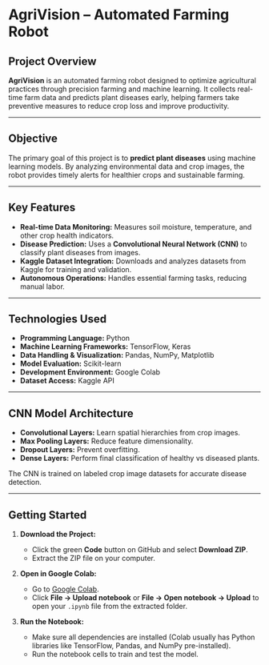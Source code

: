 # AgriVision – Automated Farming Robot


## Project Overview
**AgriVision** is an automated farming robot designed to optimize agricultural practices through precision farming and machine learning. It collects real-time farm data and predicts plant diseases early, helping farmers take preventive measures to reduce crop loss and improve productivity.

---

## Objective
The primary goal of this project is to **predict plant diseases** using machine learning models. By analyzing environmental data and crop images, the robot provides timely alerts for healthier crops and sustainable farming.

---

## Key Features

- **Real-time Data Monitoring:** Measures soil moisture, temperature, and other crop health indicators.
- **Disease Prediction:** Uses a **Convolutional Neural Network (CNN)** to classify plant diseases from images.
- **Kaggle Dataset Integration:** Downloads and analyzes datasets from Kaggle for training and validation.
- **Autonomous Operations:** Handles essential farming tasks, reducing manual labor.

---

## Technologies Used

- **Programming Language:** Python  
- **Machine Learning Frameworks:** TensorFlow, Keras  
- **Data Handling & Visualization:** Pandas, NumPy, Matplotlib  
- **Model Evaluation:** Scikit-learn  
- **Development Environment:** Google Colab  
- **Dataset Access:** Kaggle API  

---

## CNN Model Architecture

- **Convolutional Layers:** Learn spatial hierarchies from crop images.  
- **Max Pooling Layers:** Reduce feature dimensionality.  
- **Dropout Layers:** Prevent overfitting.  
- **Dense Layers:** Perform final classification of healthy vs diseased plants.  

The CNN is trained on labeled crop image datasets for accurate disease detection.

---

## Getting Started

1. **Download the Project:**  
   - Click the green **Code** button on GitHub and select **Download ZIP**.  
   - Extract the ZIP file on your computer.

2. **Open in Google Colab:**  
   - Go to [Google Colab](https://colab.research.google.com/).  
   - Click **File → Upload notebook** or **File → Open notebook → Upload** to open your `.ipynb` file from the extracted folder.

3. **Run the Notebook:**  
   - Make sure all dependencies are installed (Colab usually has Python libraries like TensorFlow, Pandas, and NumPy pre-installed).  
   - Run the notebook cells to train and test the model.


